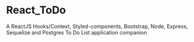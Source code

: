 # React_ToDo
A ReactJS Hooks/Context, Styled-components, Bootstrap, Node, Express, Sequelize and Postgres To Do List application companion 
